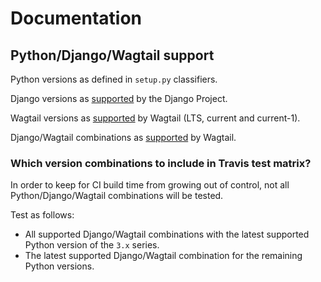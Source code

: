 # Documentation

## Python/Django/Wagtail support

Python versions as defined in `setup.py` classifiers.

Django versions as [supported](https://www.djangoproject.com/download/#supported-versions) by the Django Project.

Wagtail versions as [supported](http://docs.wagtail.io/en/latest/releases/upgrading.html) by Wagtail (LTS, current and current-1).

Django/Wagtail combinations as [supported](http://docs.wagtail.io/en/latest/releases/upgrading.html#compatible-django-python-versions) by Wagtail.

### Which version combinations to include in Travis test matrix?

In order to keep for CI build time from growing out of control, not all Python/Django/Wagtail combinations will be tested.

Test as follows:
- All supported Django/Wagtail combinations with the latest supported Python version of the `3.x` series.
- The latest supported Django/Wagtail combination for the remaining Python versions.

